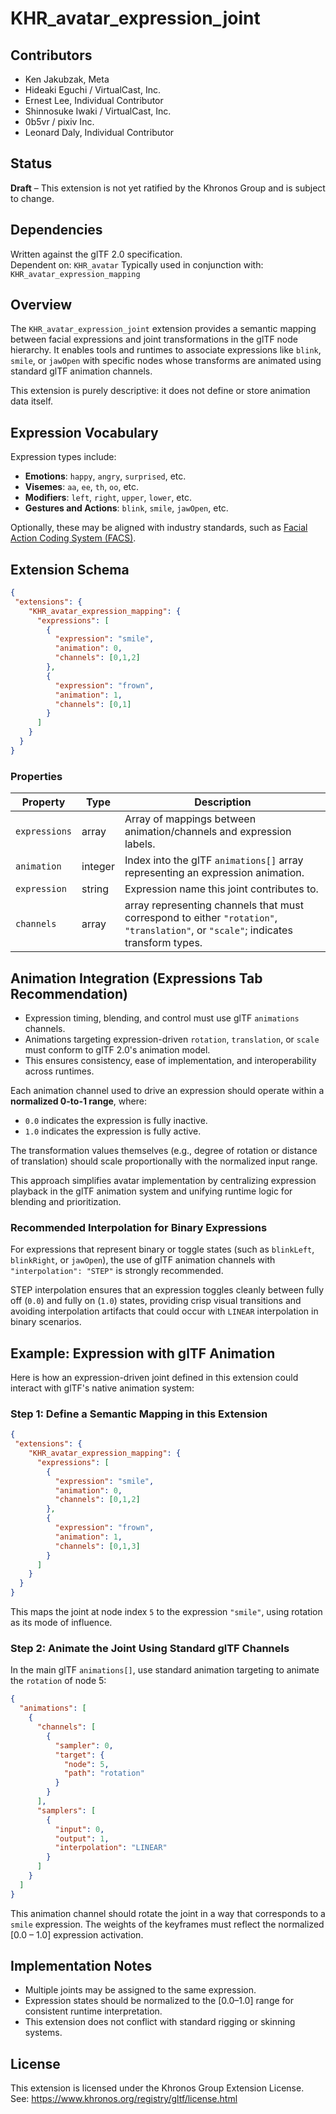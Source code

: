 # KHR_avatar_expression_joint

## Contributors

- Ken Jakubzak, Meta
- Hideaki Eguchi / VirtualCast, Inc.
- Ernest Lee, Individual Contributor
- Shinnosuke Iwaki / VirtualCast, Inc.
- 0b5vr / pixiv Inc.
- Leonard Daly, Individual Contributor

## Status

**Draft** – This extension is not yet ratified by the Khronos Group and is subject to change.

## Dependencies

Written against the glTF 2.0 specification.    
Dependent on: `KHR_avatar`
Typically used in conjunction with: `KHR_avatar_expression_mapping`

## Overview

The `KHR_avatar_expression_joint` extension provides a semantic mapping between facial expressions and joint transformations in the glTF node hierarchy. It enables tools and runtimes to associate expressions like `blink`, `smile`, or `jawOpen` with specific nodes whose transforms are animated using standard glTF animation channels.

This extension is purely descriptive: it does not define or store animation data itself.

## Expression Vocabulary

Expression types include:

- **Emotions**: `happy`, `angry`, `surprised`, etc.  
- **Visemes**: `aa`, `ee`, `th`, `oo`, etc.  
- **Modifiers**: `left`, `right`, `upper`, `lower`, etc.  
- **Gestures and Actions**: `blink`, `smile`, `jawOpen`, etc.

Optionally, these may be aligned with industry standards, such as [Facial Action Coding System (FACS)](https://en.wikipedia.org/wiki/Facial_Action_Coding_System). 

## Extension Schema

```json
{
 "extensions": {
    "KHR_avatar_expression_mapping": {
      "expressions": [
        {
          "expression": "smile",
          "animation": 0,
          "channels": [0,1,2]
        },
        {
          "expression": "frown",
          "animation": 1,
          "channels": [0,1]
        }
      ]
    }
  }
}
```

### Properties

| Property     | Type    | Description                                                                 |
|--------------|---------|-----------------------------------------------------------------------------|
| `expressions`| array   | Array of mappings between animation/channels and expression labels.               |
| `animation`  | integer | Index into the glTF `animations[]` array representing an expression animation.     |
| `expression` | string  | Expression name this joint contributes to.                                  |
| `channels`   | array   | array representing channels that must correspond to either `"rotation"`, `"translation"`, or `"scale"`; indicates transform types. |

## Animation Integration (Expressions Tab Recommendation)

- Expression timing, blending, and control must use glTF `animations` channels.
- Animations targeting expression-driven `rotation`, `translation`, or `scale` must conform to glTF 2.0's animation model.
- This ensures consistency, ease of implementation, and interoperability across runtimes.

Each animation channel used to drive an expression should operate within a **normalized 0-to-1 range**, where:
- `0.0` indicates the expression is fully inactive.
- `1.0` indicates the expression is fully active.

The transformation values themselves (e.g., degree of rotation or distance of translation) should scale proportionally with the normalized input range.

This approach simplifies avatar implementation by centralizing expression playback in the glTF animation system and unifying runtime logic for blending and prioritization.

### Recommended Interpolation for Binary Expressions

For expressions that represent binary or toggle states (such as `blinkLeft`, `blinkRight`, or `jawOpen`), the use of glTF animation channels with `"interpolation": "STEP"` is strongly recommended.

STEP interpolation ensures that an expression toggles cleanly between fully off (`0.0`) and fully on (`1.0`) states, providing crisp visual transitions and avoiding interpolation artifacts that could occur with `LINEAR` interpolation in binary scenarios.


## Example: Expression with glTF Animation

Here is how an expression-driven joint defined in this extension could interact with glTF's native animation system:

### Step 1: Define a Semantic Mapping in this Extension

```json
{
 "extensions": {
    "KHR_avatar_expression_mapping": {
      "expressions": [
        {
          "expression": "smile",
          "animation": 0,
          "channels": [0,1,2]
        },
        {
          "expression": "frown",
          "animation": 1,
          "channels": [0,1,3]
        }
      ]
    }
  }
}
```

This maps the joint at node index `5` to the expression `"smile"`, using rotation as its mode of influence.

### Step 2: Animate the Joint Using Standard glTF Channels

In the main glTF `animations[]`, use standard animation targeting to animate the `rotation` of node 5:

```json
{
  "animations": [
    {
      "channels": [
        {
          "sampler": 0,
          "target": {
            "node": 5,
            "path": "rotation"
          }
        }
      ],
      "samplers": [
        {
          "input": 0,
          "output": 1,
          "interpolation": "LINEAR"
        }
      ]
    }
  ]
}
```

This animation channel should rotate the joint in a way that corresponds to a `smile` expression. The weights of the keyframes must reflect the normalized [0.0 – 1.0] expression activation.


## Implementation Notes

- Multiple joints may be assigned to the same expression.
- Expression states should be normalized to the [0.0–1.0] range for consistent runtime interpretation.
- This extension does not conflict with standard rigging or skinning systems.

## License

This extension is licensed under the Khronos Group Extension License.  
See: https://www.khronos.org/registry/gltf/license.html
